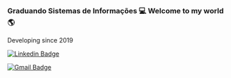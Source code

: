 ### Graduando Sistemas de Informações :computer:  Welcome to my world :earth_americas:

Developing since 2019

[![Linkedin Badge](https://img.shields.io/badge/-Joao%20Normando-2233cc?style=flat-square&logo=Linkedin&logoColor=white&link=https://www.linkedin.com/in/joaonormando/)](https://www.linkedin.com/in/joaonormando/)

[![Gmail Badge](https://img.shields.io/badge/-joao.normando@maisunifacisa.com.br-2233cc?style=flat-square&logo=Gmail&logoColor=red&link=mailto:joao.normando@maisunifacisa.com.br)](mailto:joao.normando@maisunifacisa.com.br)
<!--
**Joao-Normando/Joao-Normando** is a ✨ _special_ ✨ repository because its `README.md` (this file) appears on your GitHub profile.

Here are some ideas to get you started:

- 🔭 I’m currently working on ...
- 🌱 I’m currently learning ...
- 👯 I’m looking to collaborate on ...
- 🤔 I’m looking for help with ...
- 💬 Ask me about ...
- 📫 How to reach me: ...
- 😄 Pronouns: ...
- ⚡ Fun fact: ...
-->
